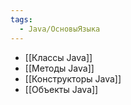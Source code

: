```yaml
---
tags:
  - Java/ОсновыЯзыка
---
```

- [[Классы Java]]
- [[Методы Java]]
- [[Конструкторы Java]]
- [[Объекты Java]]


